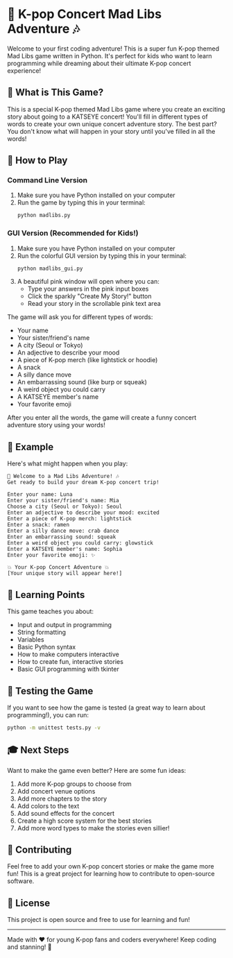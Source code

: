 # 🎤 K-pop Concert Mad Libs Adventure 🎶

Welcome to your first coding adventure! This is a super fun K-pop themed Mad Libs game written in Python. It's perfect for kids who want to learn programming while dreaming about their ultimate K-pop concert experience! 

## 🌟 What is This Game?

This is a special K-pop themed Mad Libs game where you create an exciting story about going to a KATSEYE concert! You'll fill in different types of words to create your own unique concert adventure story. The best part? You don't know what will happen in your story until you've filled in all the words!

## 🚀 How to Play

### Command Line Version
1. Make sure you have Python installed on your computer
2. Run the game by typing this in your terminal:
   ```bash
   python madlibs.py
   ```

### GUI Version (Recommended for Kids!)
1. Make sure you have Python installed on your computer
2. Run the colorful GUI version by typing this in your terminal:
   ```bash
   python madlibs_gui.py
   ```
3. A beautiful pink window will open where you can:
   - Type your answers in the pink input boxes
   - Click the sparkly "Create My Story!" button
   - Read your story in the scrollable pink text area

The game will ask you for different types of words:
- Your name
- Your sister/friend's name
- A city (Seoul or Tokyo)
- An adjective to describe your mood
- A piece of K-pop merch (like lightstick or hoodie)
- A snack
- A silly dance move
- An embarrassing sound (like burp or squeak)
- A weird object you could carry
- A KATSEYE member's name
- Your favorite emoji

After you enter all the words, the game will create a funny concert adventure story using your words!

## 🎯 Example

Here's what might happen when you play:

```
🎤 Welcome to a Mad Libs Adventure! 🎶
Get ready to build your dream K-pop concert trip!

Enter your name: Luna
Enter your sister/friend's name: Mia
Choose a city (Seoul or Tokyo): Seoul
Enter an adjective to describe your mood: excited
Enter a piece of K-pop merch: lightstick
Enter a snack: ramen
Enter a silly dance move: crab dance
Enter an embarrassing sound: squeak
Enter a weird object you could carry: glowstick
Enter a KATSEYE member's name: Sophia
Enter your favorite emoji: ✨

💥 Your K-pop Concert Adventure 💥
[Your unique story will appear here!]
```

## 🎨 Learning Points

This game teaches you about:
- Input and output in programming
- String formatting
- Variables
- Basic Python syntax
- How to make computers interactive
- How to create fun, interactive stories
- Basic GUI programming with tkinter

## 🧪 Testing the Game

If you want to see how the game is tested (a great way to learn about programming!), you can run:
```bash
python -m unittest tests.py -v
```

## 🎓 Next Steps

Want to make the game even better? Here are some fun ideas:
1. Add more K-pop groups to choose from
2. Add concert venue options
3. Add more chapters to the story
4. Add colors to the text
5. Add sound effects for the concert
6. Create a high score system for the best stories
7. Add more word types to make the stories even sillier!

## 🤝 Contributing

Feel free to add your own K-pop concert stories or make the game more fun! This is a great project for learning how to contribute to open-source software.

## 📝 License

This project is open source and free to use for learning and fun!

---

Made with ❤️ for young K-pop fans and coders everywhere! Keep coding and stanning! 🚀
